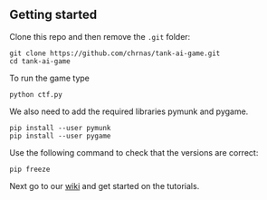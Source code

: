## Getting started

Clone this repo and then remove the `.git` folder:
```
git clone https://github.com/chrnas/tank-ai-game.git
cd tank-ai-game
```
To run the game type
```
python ctf.py
```

We also need to add the required libraries pymunk and pygame.
```
pip install --user pymunk
pip install --user pygame
```

Use the following command to check that the versions are correct:
```
pip freeze
```


Next go to our [wiki](https://gitlab.liu.se/tdde25/ctf/wikis/home) and get started on the tutorials.
